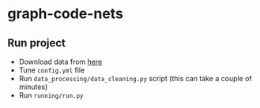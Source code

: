 # graph-code-nets

## Run project

- Download data from [here](https://github.com/google-research-datasets/great)
- Tune `config.yml` file
- Run `data_processing/data_cleaning.py` script (this can take a couple of minutes)
- Run `running/run.py`

